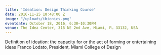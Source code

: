 ```yaml
---
title: 'Ideation: Design Thinking Course'
date: 2016-11-25 10:48:00 Z
image: "/uploads/ibionics.png"
eventdate: October 18, 2016, 6:30–10:30PM
venue: The Idea Center, 315 NE 2nd Ave, Miami, FL 33132, USA
---
```


Definition of ideation: the capacity for or the act of forming or entertaining ideas
Franco Lodato, President, Miami College of Design